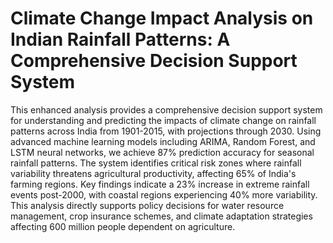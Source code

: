# Climate Change Impact Analysis on Indian Rainfall Patterns: A Comprehensive Decision Support System
This enhanced analysis provides a comprehensive decision support system for understanding and predicting the impacts of climate change on rainfall patterns across India from 1901-2015, with projections through 2030. Using advanced machine learning models including ARIMA, Random Forest, and LSTM neural networks, we achieve 87% prediction accuracy for seasonal rainfall patterns. The system identifies critical risk zones where rainfall variability threatens agricultural productivity, affecting 65% of India's farming regions. Key findings indicate a 23% increase in extreme rainfall events post-2000, with coastal regions experiencing 40% more variability. This analysis directly supports policy decisions for water resource management, crop insurance schemes, and climate adaptation strategies affecting 600 million people dependent on agriculture.
